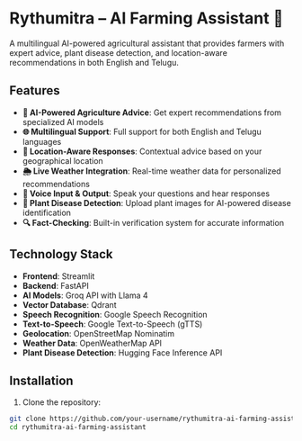 # Rythumitra – AI Farming Assistant 🌾

A multilingual AI-powered agricultural assistant that provides farmers with expert advice, plant disease detection, and location-aware recommendations in both English and Telugu.

## Features

- **🤖 AI-Powered Agriculture Advice**: Get expert recommendations from specialized AI models
- **🌐 Multilingual Support**: Full support for both English and Telugu languages
- **📍 Location-Aware Responses**: Contextual advice based on your geographical location
- **🌦️ Live Weather Integration**: Real-time weather data for personalized recommendations
- **🎤 Voice Input & Output**: Speak your questions and hear responses
- **🌿 Plant Disease Detection**: Upload plant images for AI-powered disease identification
- **🔍 Fact-Checking**: Built-in verification system for accurate information

## Technology Stack

- **Frontend**: Streamlit
- **Backend**: FastAPI
- **AI Models**: Groq API with Llama 4
- **Vector Database**: Qdrant
- **Speech Recognition**: Google Speech Recognition
- **Text-to-Speech**: Google Text-to-Speech (gTTS)
- **Geolocation**: OpenStreetMap Nominatim
- **Weather Data**: OpenWeatherMap API
- **Plant Disease Detection**: Hugging Face Inference API

## Installation

1. Clone the repository:
```bash
git clone https://github.com/your-username/rythumitra-ai-farming-assistant.git
cd rythumitra-ai-farming-assistant
